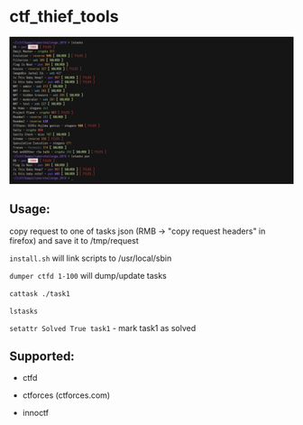 # ctf_thief_tools

![img][example]

[example]: ./example.png

## Usage:

copy request to one of tasks json (RMB -> "copy request headers" in firefox) and save it to /tmp/request

`install.sh` will link scripts to /usr/local/sbin

`dumper ctfd 1-100` will dump/update tasks

`cattask ./task1`

`lstasks`

`setattr Solved True task1` - mark task1 as solved

## Supported:
* ctfd

* ctforces (ctforces.com)

* innoctf

